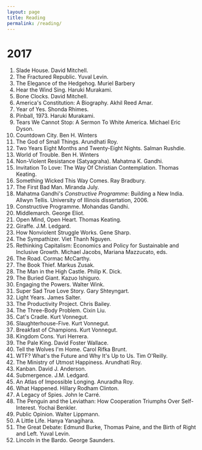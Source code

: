 ```yaml
---
layout: page
title: Reading
permalink: /reading/
---
```

# 2017

1. Slade House. David Mitchell.
2. The Fractured Republic. Yuval Levin.
3. The Elegance of the Hedgehog. Muriel Barbery
4. Hear the Wind Sing. Haruki Murakami.
5. Bone Clocks. David Mitchell.
6. America's Constitution: A Biography. Akhil Reed Amar.
7. Year of Yes. Shonda Rhimes.
8. Pinball, 1973. Haruki Murakami.
9. Tears We Cannot Stop: A Sermon To White America. Michael Eric Dyson.
10. Countdown City. Ben H. Winters
11. The God of Small Things. Arundhati Roy.
12. Two Years Eight Months and Twenty-Eight Nights. Salman Rushdie.
13. World of Trouble. Ben H. Winters
14. Non-Violent Resistance (Satyagraha). Mahatma K. Gandhi.
15. Invitation To Love: The Way Of Christian Contemplation. Thomas Keating.
16. Something Wicked This Way Comes. Ray Bradbury.
17. The First Bad Man. Miranda July.
18. Mahatma Gandhi's _Constructive Programme_: Building a New India. Allwyn Tellis. University of Illinois dissertation, 2006.
19. Constructive Programme. Mohandas Gandhi.
20. Middlemarch. George Eliot.
21. Open Mind, Open Heart. Thomas Keating.
22. Giraffe. J.M. Ledgard.
23. How Nonviolent Struggle Works. Gene Sharp.
24. The Sympathizer. Viet Thanh Nguyen.
25. Rethinking Capitalism: Economics and Policy for Sustainable and Inclusive Growth. Michael Jacobs, Mariana Mazzucato, eds.
26. The Road. Cormac McCarthy.
27. The Book Thief. Markus Zusak.
28. The Man in the High Castle. Philip K. Dick.
29. The Buried Giant. Kazuo Ishiguro.
30. Engaging the Powers. Walter Wink.
31. Super Sad True Love Story. Gary Shteyngart.
32. Light Years. James Salter.
33. The Productivity Project. Chris Bailey.
34. The Three-Body Problem. Cixin Liu.
35. Cat's Cradle. Kurt Vonnegut.
36. Slaughterhouse-Five. Kurt Vonnegut.
37. Breakfast of Champions. Kurt Vonnegut.
38. Kingdom Cons. Yuri Herrera.
39. The Pale King. David Foster Wallace.
40. Tell the Wolves I'm Home. Carol Rifka Brunt.
41. WTF? What's the Future and Why It's Up to Us. Tim O'Reilly.
42. The Ministry of Utmost Happiness. Arundhati Roy.
43. Kanban. David J. Anderson.
44. Submergence. J.M. Ledgard.
45. An Atlas of Impossible Longing. Anuradha Roy.
46. What Happened. Hillary Rodham Clinton.
47. A Legacy of Spies. John le Carré.
48. The Penguin and the Leviathan: How Cooperation Triumphs Over Self-Interest. Yochai Benkler.
49. Public Opinion. Walter Lippmann.
50. A Little Life. Hanya Yanagihara.
51. The Great Debate: Edmund Burke, Thomas Paine, and the Birth of Right and Left. Yuval Levin.
52. Lincoln in the Bardo. George Saunders.







